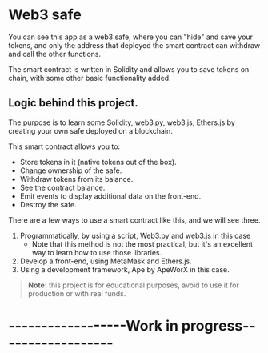 # Web3 safe

You can see this app as a web3 safe, where you can "hide" and save your tokens, and only the address that deployed the smart contract can withdraw and call the other functions. 

The smart contract is written in Solidity and allows you to save tokens on chain, with some other basic functionality added.

## Logic behind this project. 

The purpose is to learn some Solidity, web3.py, web3.js, Ethers.js by creating your own safe deployed on a blockchain. 

This smart contract allows you to:
- Store tokens in it (native tokens out of the box).
- Change ownership of the safe.
- Withdraw tokens from its balance.
- See the contract balance.
- Emit events to display additional data on the front-end.
- Destroy the safe. 

There are a few ways to use a smart contract like this, and we will see three.

1. Programmatically, by using a script, Web3.py and web3.js in this case 
    - Note that this method is not the most practical, but it's an excellent way to learn how to use those libraries.
1. Develop a front-end, using MetaMask and Ethers.js.
1. Using a development framework, Ape by ApeWorX in this case. 

> **Note:** this project is for educational purposes, avoid to use it for production or with real funds.  

# ------------------Work in progress------------------
